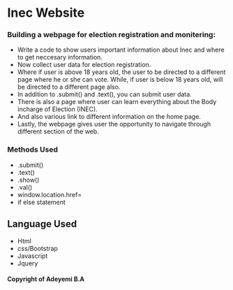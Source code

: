# Inec Website

### Building a webpage for election registration and monitering:

* Write a code to show users important information about Inec and where to get neccesary information.
* Now collect user data for election registration.
*  Where if user is above 18 years old, the user to be directed to a different page where he or she can vote. While, if user is below 18 years old, will be directed to a different page also. 
* In addition to .submit() and .text(), you can submit user data.
* There is also a page where user can learn everything about the Body incharge of Election (INEC).
*  And also various link to different information on the home page. 
* Lastly, the webpage gives user the opportunity to navigate through different section of the web.

### Methods Used
* .submit()
* .text()
* .show()
* .val()
*  window.location.href=
* if else statement

## Language Used
* Html
* css/Bootstrap
* Javascript
* Jquery

#### Copyright of Adeyemi B.A